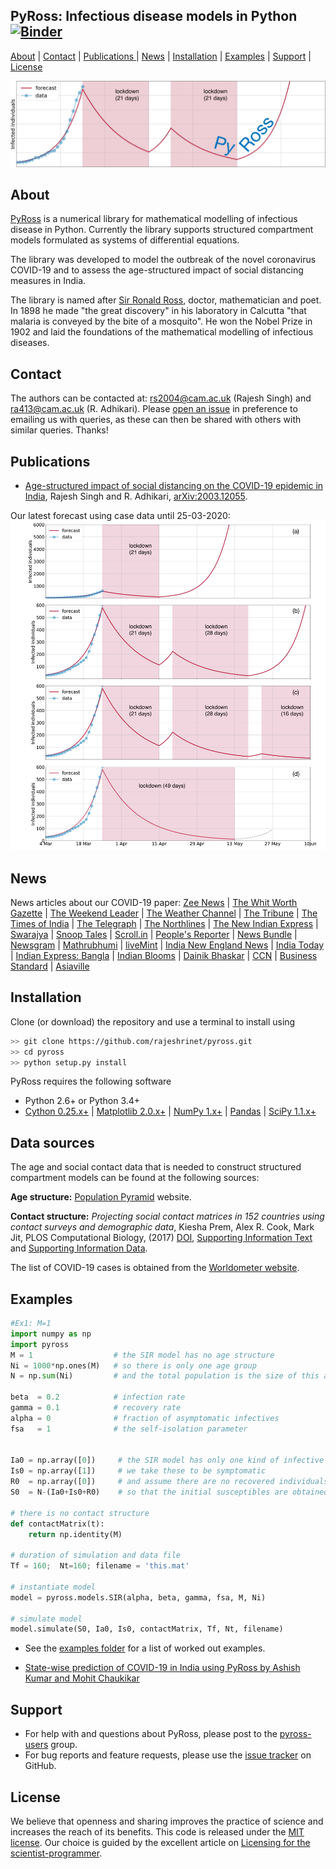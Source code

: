 ## PyRoss: Infectious disease models in Python [![Binder](https://mybinder.org/badge.svg)](https://mybinder.org/v2/gh/rajeshrinet/pyross/master?filepath=examples)

[About](#about) | [Contact](#contact) | [Publications ](#publications) | [News](#news) | [Installation](#installation) | [Examples](#examples) | [Support](#support) | [License](#license)

![Imagel](examples/banner.png)

## About

[PyRoss](https://gitlab.com/rajeshrinet/pyross) is a numerical library for mathematical modelling of infectious disease in Python. Currently the library supports structured compartment models formulated as systems of differential equations. 

The library was developed to model the outbreak of the novel coronavirus COVID-19 and to assess the age-structured impact of social distancing measures in India. 

The library is named after [Sir Ronald Ross](https://en.wikipedia.org/wiki/Ronald_Ross), doctor, mathematician and poet. In 1898 he made "the great discovery" in his laboratory in Calcutta "that malaria is conveyed by the bite of a mosquito".  He won the Nobel Prize in 1902 and laid the foundations of the mathematical modelling of infectious diseases. 


## Contact
The authors  can be contacted at: rs2004@cam.ac.uk (Rajesh Singh) and ra413@cam.ac.uk (R. Adhikari). Please [open an issue](https://github.com/rajeshrinet/pyross/issues) in preference to emailing us with queries, as these can then be shared with others with similar queries. Thanks!


## Publications

* [Age-structured impact of social distancing on the COVID-19 epidemic in India](https://github.com/rajeshrinet/pyross/blob/master/draft/covid19.pdf), Rajesh Singh and R. Adhikari, [arXiv:2003.12055](https://arxiv.org/abs/2003.12055).

Our latest forecast using case data until 25-03-2020:
![Imagel](draft/Fig4.jpg)


## News
News articles about our COVID-19 paper:  [Zee News](https://zeenews.india.com/india/3-week-coronavirus-covid-19-lockdown-not-enough-sustained-periods-of-shutdown-with-periodic-relaxation-will-work-research-2272313.html) | [The Whit Worth Gazette](https://thewhitworthgazette.com/2020/03/30/coronavirus-lockdown-cambridge-model-predicts-what-india-needs-to-contain-covid-19-spread) |  [The Weekend Leader](http://www.theweekendleader.com/Headlines/54963/49-day-lockdown-necessary-to-stop-covid-19-resurgence-in-india-study.html) | [The Weather Channel](https://weather.com/en-IN/india/coronavirus/news/2020-03-29-india-needs-49-day-lockdown-prevent-resurgence-covid-19-study) | [The Tribune](https://www.tribuneindia.com/news/49-day-lockdown-necessary-to-stop-coronavirus-resurgence-in-india-study-62790) | [The Times of India](https://timesofindia.indiatimes.com/readersblog/viewofac/a-hard-headed-look-can-india-fight-covid-19-only-through-lock-down-for-how-long-11163/) | [The Telegraph](https://www.telegraphindia.com/india/coronavirus-outbreak-a-case-for-evidence-based-lockdowns-after-april-14/cid/1760155) | [The Northlines](http://www.thenorthlines.com/21-day-covid-19-lockdown-not-enough-sustained-shutdown-with-periodic-relaxation-will-work-research/) | [The New Indian Express](https://www.newindianexpress.com/nation/2020/mar/28/21-day-lockdown-not-enough-to-contain-coronavirus-outbreak-study-2122803.html) |  [Swarajya](https://swarajyamag.com/insta/49-day-lockdown-required-to-prevent-return-of-covid-19-in-india-cambridge-university-study-suggests) | [Snoop Tales](https://snooptales.com/2020/03/30/coronavirus-lockdown-cambridge-model-predicts-what-india-needs-to-contain-covid-19-spread/) | [Scroll.in](https://scroll.in/article/957636/the-political-fix-heres-what-indias-chaotic-attempt-to-lock-down-1-3-billion-people-looks-like) | [People's Reporter](https://www.peoplesreporter.in/science-technology/5801-minimum-49-days-lockdown-necessary-to-prevent-covid-19-says-cambridge-researcher.html) | [News Bundle](https://newsbunddle.com/%E0%A4%95%E0%A5%8B%E0%A4%B0%E0%A5%8B%E0%A4%A8%E0%A4%BE%E0%A4%B5%E0%A4%BE%E0%A4%AF%E0%A4%B0%E0%A4%B8-%E0%A4%B2%E0%A5%89%E0%A4%95%E0%A4%A1%E0%A4%BE%E0%A4%89%E0%A4%A8-%E0%A4%95%E0%A5%88%E0%A4%AE/) | [Newsgram](https://www.newsgram.com/49-day-national-lockdown-prevent-coronavirus-resurgence-india) |  [Mathrubhumi](https://www.mathrubhumi.com/news/india/49-day-lockdown-necessary-to-stop-coronavirus-resurgence-in-india-study-1.4652600)  | [liveMint](https://www.livemint.com/news/india/49-day-lockdown-necessary-to-stop-coronavirus-resurgence-in-india-study-11585473979844.html) |  [India New England News](https://indianewengland.com/2020/03/49-day-lockdown-necessary-to-stop-covid-19-resurgence-in-india-study/) | [India Today](https://www.indiatoday.in/india/story/coronavirus-lockdown-india-cambridge-mathematical-model-extension-1661321-2020-03-30) | [Indian Express: Bangla](https://bengali.indianexpress.com/opinion/21-days-lock-down-not-enough-exponential-curve-research-206782/) | [Indian Blooms](https://indiablooms.com/health-details/H/5782/india-needs-49-day-lockdown-to-combat-covid-19-cambridge-study.html) | [Dainik Bhaskar](https://f87kg.app.goo.gl/epaper) | [CCN](https://www.ccn.com/indias-total-coronavirus-lockdown-isnt-enough-and-its-faltering/) | [Business Standard](https://www.business-standard.com/article/current-affairs/49-day-lockdown-necessary-to-stop-coronavirus-resurgence-in-india-study-120032900487_1.html) | [Asiaville](https://www.asiavillenews.com/article/experts-on-whether-india-will-flatten-covid-19-curve-effectively-37658)

## Installation
Clone (or download) the repository and use a terminal to install using 

```bash
>> git clone https://github.com/rajeshrinet/pyross.git
>> cd pyross
>> python setup.py install
```

PyRoss requires the following software 

- Python 2.6+ or Python 3.4+
- [Cython 0.25.x+](http://docs.cython.org/en/latest/index.html) |  [Matplotlib 2.0.x+](https://matplotlib.org) | [NumPy 1.x+](http://www.numpy.org) |  [Pandas](https://pandas.pydata.org/) | [SciPy 1.1.x+](https://www.scipy.org/) 

## Data sources

The age and social contact data that is needed to construct structured compartment models can be found at the following sources:

**Age structure:** [Population Pyramid](https://www.populationpyramid.net/) website. 

**Contact structure:** *Projecting social contact matrices in 152 countries using contact surveys and demographic data*, Kiesha Prem, Alex R. Cook, Mark Jit, PLOS Computational Biology, (2017) [DOI]( https://doi.org/10.1371/journal.pcbi.1005697), [Supporting Information Text](https://doi.org/10.1371/journal.pcbi.1005697.s001)  and [Supporting Information Data](https://doi.org/10.1371/journal.pcbi.1005697.s001).

The list of COVID-19 cases is obtained from the [Worldometer website](https://www.worldometers.info/coronavirus).


## Examples
```Python
#Ex1: M=1
import numpy as np
import pyross
M = 1                  # the SIR model has no age structure
Ni = 1000*np.ones(M)   # so there is only one age group 
N = np.sum(Ni)         # and the total population is the size of this age group

beta  = 0.2            # infection rate 
gamma = 0.1            # recovery rate 
alpha = 0              # fraction of asymptomatic infectives 
fsa   = 1              # the self-isolation parameter 


Ia0 = np.array([0])     # the SIR model has only one kind of infective 
Is0 = np.array([1])     # we take these to be symptomatic 
R0  = np.array([0])     # and assume there are no recovered individuals initially 
S0  = N-(Ia0+Is0+R0)    # so that the initial susceptibles are obtained from S + Ia + Is + R = N

# there is no contact structure
def contactMatrix(t):   
    return np.identity(M) 

# duration of simulation and data file
Tf = 160;  Nt=160; filename = 'this.mat'

# instantiate model
model = pyross.models.SIR(alpha, beta, gamma, fsa, M, Ni)

# simulate model
model.simulate(S0, Ia0, Is0, contactMatrix, Tf, Nt, filename)
```

* See the [examples folder](https://github.com/rajeshrinet/pyross/tree/master/examples) for a list of worked out examples.

* [State-wise prediction of COVID-19 in India using PyRoss by Ashish Kumar and Mohit Chaukikar](https://medium.com/@mohit.chaukikar_57513/an-attempt-to-study-the-spread-of-covid-19-at-state-level-in-india-6ccb910c8b55)

## Support

* For help with and questions about PyRoss, please post to the [pyross-users](https://groups.google.com/forum/#!forum/pyross) group.
* For bug reports and feature requests, please use the [issue tracker](https://github.com/rajeshrinet/pyross/issues) on GitHub.

## License
We believe that openness and sharing improves the practice of science and increases the reach of its benefits. This code is released under the [MIT license](http://opensource.org/licenses/MIT). Our choice is guided by the excellent article on [Licensing for the scientist-programmer](http://www.ploscompbiol.org/article/info%3Adoi%2F10.1371%2Fjournal.pcbi.1002598). 
